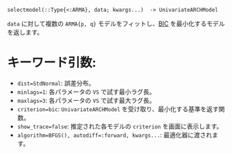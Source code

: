 ```
selectmodel(::Type{<:ARMA}, data; kwargs...)  -> UnivariateARCHModel
```

`data` に対して複数の `ARMA{p, q}` モデルをフィットし、[BIC](https://en.wikipedia.org/wiki/Bayesian_information_criterion) を最小化するモデルを返します。

# キーワード引数:

  * `dist=StdNormal`: 誤差分布。
  * `minlags=1`: 各パラメータの `VS` で試す最小ラグ長。
  * `maxlags=3`: 各パラメータの `VS` で試す最大ラグ長。
  * `criterion=bic`: `UnivariateARCHModel` を受け取り、最小化する基準を返す関数。
  * `show_trace=false`: 推定された各モデルの `criterion` を画面に表示します。
  * `algorithm=BFGS(), autodiff=:forward, kwargs...`: 最適化器に渡されます。
